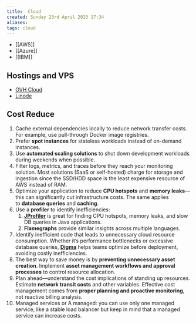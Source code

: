 ```yaml
---
title:  Cloud
created: Sunday 23rd April 2023 17:34
aliases: 
tags: cloud
---
```

- [[AWS]]
- [[Azure]]
- [[IBM]]

## Hostings and VPS

- [OVH Cloud](https://www.ovhcloud.com/es-es/)
- [Linode](https://www.linode.com/)
## Cost Reduce

1. Cache external dependencies locally to reduce network transfer costs. For example, use pull-through Docker image registries.
2. Prefer **spot instances** for stateless workloads instead of on-demand instances.
3. Use **automated scaling solutions** to shut down development workloads during weekends when possible.
4. Filter logs, metrics, and traces before they reach your monitoring solution. Most solutions (SaaS or self-hosted) charge for storage and ingestion since the SSD/HDD space is the least expensive resource of AWS instead of RAM. 
5. Optimize your application to reduce **CPU hotspots** and **memory leaks**—this can significantly cut infrastructure costs. The same applies to **database queries** and **caching**.
6. Use a **profiler** to identify inefficiencies:
    1. [**JProfiler**](https://digma.ai/9-best-java-profilers-to-use-in-2024/) is great for finding CPU hotspots, memory leaks, and slow DB queries in Java applications.
    2. **Flamegraphs** provide similar insights across multiple languages.
7. Identify inefficient code that leads to unnecessary cloud resource consumption. Whether it’s performance bottlenecks or excessive database queries, [**Digma**](https://digma.ai/engineering-managers/) helps teams optimize before deployment, avoiding costly inefficiencies.
8. The best way to save money is by **preventing unnecessary asset creation**. Implement **asset management workflows and approval processes** to control resource allocation.
9. Plan ahead—understand the cost implications of standing up resources. Estimate **network transit costs** and other variables. Effective cost management comes from **proper planning and proactive monitoring**, not reactive billing analysis.
10. Managed services or A managed: you can use only one managed service, like a stable load balancer but keep in mind that a managed service can increase costs.